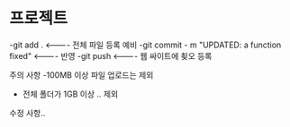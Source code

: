 # 프로젝트

-git add . <---- 전체 파일 등록 예비
-git commit - m "UPDATED: a function fixed" <---- 반영
-git push <---- 웹 싸이트에 쵲오 등록

주의 사항
-100MB 이상 파일 업로드는 제외
- 전체 폴더가 1GB 이상 .. 제외


수정 사항..
